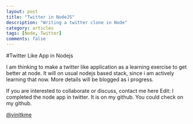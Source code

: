 ```yaml
---
layout: post
title: "Twitter in NodeJS"
description: "Writing a twitter clone in Node"
category: articles
tags: [Node, Twitter]
comments: false
---
```

#Twitter Like App in Nodejs

I am thinking to make a twitter like application as a learning exercise 
to get better at node. It will on usual nodejs based stack, since i am actively 
learning that now. More details will be blogged as i progress.

If you are interested to collaborate or discuss, contact me here
Edit: I completed the node app in twitter. It is on my github. You could check on my github.

[@vinitkme](http://twitter.com/vinitkme)

